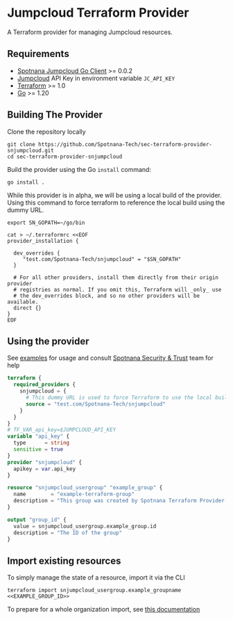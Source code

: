 # Jumpcloud Terraform Provider
A Terraform provider for managing Jumpcloud resources.

## Requirements
- [Spotnana Jumpcloud Go Client](https://github.com/Spotnana-Tech/sec-jumpcloud-client-go) >= 0.0.2
- [Jumpcloud](https://console.jumpcloud.com/) API Key in environment variable `JC_API_KEY`
- [Terraform](https://developer.hashicorp.com/terraform/downloads) >= 1.0
- [Go](https://golang.org/doc/install) >= 1.20

## Building The Provider
Clone the repository locally
```shell
git clone https://github.com/Spotnana-Tech/sec-terraform-provider-snjumpcloud.git
cd sec-terraform-provider-snjumpcloud
```
Build the provider using the Go `install` command:

```shell
go install .
```

While this provider is in alpha, we will be using a local build of the provider. Using this command to force terraform to reference the local build using the dummy URL.

```shell
export SN_GOPATH=~/go/bin 

cat > ~/.terraformrc <<EOF
provider_installation {

  dev_overrides {
     "test.com/Spotnana-Tech/snjumpcloud" = "$SN_GOPATH"  
  }

  # For all other providers, install them directly from their origin provider
  # registries as normal. If you omit this, Terraform will _only_ use
  # the dev_overrides block, and so no other providers will be available.
  direct {}
}
EOF
```

## Using the provider

See [examples](examples) for usage and consult [Spotnana Security & Trust](https://spotnana.slack.com/archives/C03SV2FGLN7) team for help
```terraform
terraform {
  required_providers {
    snjumpcloud = {
      # This dummy URL is used to force Terraform to use the local build
      source = "test.com/Spotnana-Tech/snjumpcloud" 
    }
  }
}
# TF_VAR_api_key=$JUMPCLOUD_API_KEY
variable "api_key" {
  type      = string
  sensitive = true
}
provider "snjumpcloud" {
  apikey = var.api_key
}

resource "snjumpcloud_usergroup" "example_group" {
  name        = "example-terraform-group"
  description = "This group was created by Spotnana Terraform Provider!"
}

output "group_id" {
  value = snjumpcloud_usergroup.example_group.id
  description = "The ID of the group"
}
```

## Import existing resources
To simply manage the state of a resource, import it via the CLI
```shell
terraform import snjumpcloud_usergroup.example_groupname <<EXAMPLE_GROUP_ID>>
```

To prepare for a whole organization import, see
[this documentation](https://developer.hashicorp.com/terraform/language/import)
